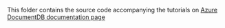 This folder contains the source code accompanying the tutorials on [Azure DocumentDB documentation page](http://azure.microsoft.com/en-us/documentation/services/documentdb/)